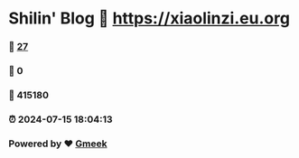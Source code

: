 # Shilin' Blog :link: https://xiaolinzi.eu.org 
### :page_facing_up: [27](https://xiaolinzi.eu.org/tag.html) 
### :speech_balloon: 0 
### :hibiscus: 415180 
### :alarm_clock: 2024-07-15 18:04:13 
### Powered by :heart: [Gmeek](https://github.com/Meekdai/Gmeek)
